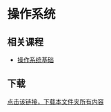 # 操作系统

## 相关课程

- [操作系统基础](https://github.com/UESTC-Course/uestc-course/tree/master/%E8%AF%BE%E7%A8%8B%E7%9B%AE%E5%BD%95/%E6%93%8D%E4%BD%9C%E7%B3%BB%E7%BB%9F%E5%9F%BA%E7%A1%80)

## 下载

[点击该链接，下载本文件夹所有内容](https://xovee.github.io/gitzip/?https://github.com/Xovee/uestc-course/tree/master/课程目录/计算机操作系统)
